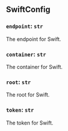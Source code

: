## SwiftConfig

### `endpoint`: `str`

The endpoint for Swift.

### `container`: `str`

The container for Swift.

### `root`: `str`

The root for Swift.

### `token`: `str`

The token for Swift.

